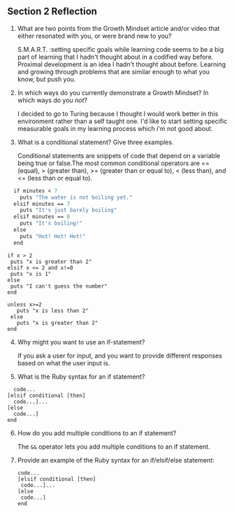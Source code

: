 ## Section 2 Reflection

1. What are two points from the Growth Mindset article and/or video that either resonated with you, or were brand new to you?

	S.M.A.R.T. :setting specific goals while learning code seems to be a big part of learning that I hadn't thought about in a codified way before. 
Proximal development is an idea I hadn't thought about before. Learning and growing through problems that are similar enough to what you know, but push you. 


2. In which ways do you currently demonstrate a Growth Mindset? In which ways do you _not_?
 
	I decided to go to Turing because I thought I would work better in this environment rather than a self taught one. I'd like to start setting specific measurable goals in my learning process which i'm not good about. 	


3. What is a conditional statement? Give three examples.
	
	Conditional statements are snippets of code that depend on a variable being true or false.The most common conditional operators are == (equal), > (greater than), >= (greater than or equal to), < (less than), and <= (less than or equal to).

```def water_status(minutes)
  if minutes < 7
    puts "The water is not boiling yet."
  elsif minutes == 7
    puts "It's just barely boiling"
  elsif minutes == 8
    puts "It's boiling!"
  else
    puts "Hot! Hot! Hot!"
  end 
  ```
  
  ```x = 1
if x > 2
   puts "x is greater than 2"
elsif x <= 2 and x!=0
   puts "x is 1"
else
   puts "I can't guess the number"
end
```

```x = 1 
unless x>=2
   puts "x is less than 2"
 else
   puts "x is greater than 2"
end
```




4. Why might you want to use an if-statement?

	If you ask a user for input, and you want to provide different responses based on what the user input is. 

5. What is the Ruby syntax for an if statement?
 ```if conditional [then]
   code...
[elsif conditional [then]
   code...]...
[else
   code...]
end
```

6. How do you add multiple conditions to an if statement?

	The ```&&``` operator lets you add multiple conditions to an if statement. 
 
7. Provide an example of the Ruby syntax for an if/elsif/else statement:

	```if conditional [then]
   	code...
	[elsif conditional [then]
  	 code...]...
	[else
  	 code...]
	end
	```
